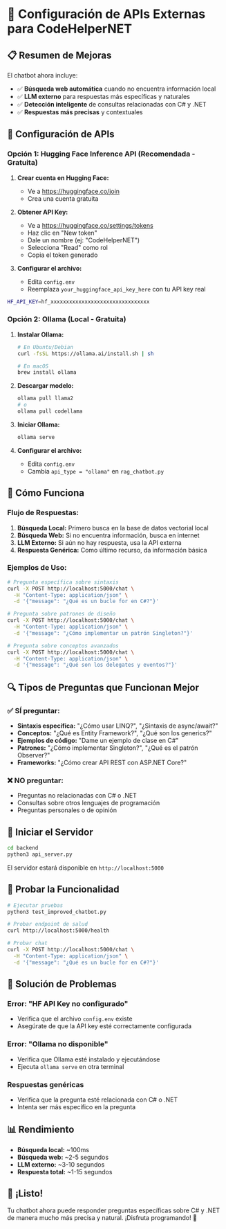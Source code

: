 # 🚀 Configuración de APIs Externas para CodeHelperNET

## 📋 Resumen de Mejoras

El chatbot ahora incluye:
- ✅ **Búsqueda web automática** cuando no encuentra información local
- ✅ **LLM externo** para respuestas más específicas y naturales
- ✅ **Detección inteligente** de consultas relacionadas con C# y .NET
- ✅ **Respuestas más precisas** y contextuales

## 🔧 Configuración de APIs

### Opción 1: Hugging Face Inference API (Recomendada - Gratuita)

1. **Crear cuenta en Hugging Face:**
   - Ve a https://huggingface.co/join
   - Crea una cuenta gratuita

2. **Obtener API Key:**
   - Ve a https://huggingface.co/settings/tokens
   - Haz clic en "New token"
   - Dale un nombre (ej: "CodeHelperNET")
   - Selecciona "Read" como rol
   - Copia el token generado

3. **Configurar el archivo:**
   - Edita `config.env`
   - Reemplaza `your_huggingface_api_key_here` con tu API key real

```bash
HF_API_KEY=hf_xxxxxxxxxxxxxxxxxxxxxxxxxxxxxxxx
```

### Opción 2: Ollama (Local - Gratuita)

1. **Instalar Ollama:**
   ```bash
   # En Ubuntu/Debian
   curl -fsSL https://ollama.ai/install.sh | sh
   
   # En macOS
   brew install ollama
   ```

2. **Descargar modelo:**
   ```bash
   ollama pull llama2
   # o
   ollama pull codellama
   ```

3. **Iniciar Ollama:**
   ```bash
   ollama serve
   ```

4. **Configurar el archivo:**
   - Edita `config.env`
   - Cambia `api_type = "ollama"` en `rag_chatbot.py`

## 🎯 Cómo Funciona

### Flujo de Respuestas:

1. **Búsqueda Local:** Primero busca en la base de datos vectorial local
2. **Búsqueda Web:** Si no encuentra información, busca en internet
3. **LLM Externo:** Si aún no hay respuesta, usa la API externa
4. **Respuesta Genérica:** Como último recurso, da información básica

### Ejemplos de Uso:

```bash
# Pregunta específica sobre sintaxis
curl -X POST http://localhost:5000/chat \
  -H "Content-Type: application/json" \
  -d '{"message": "¿Qué es un bucle for en C#?"}'

# Pregunta sobre patrones de diseño
curl -X POST http://localhost:5000/chat \
  -H "Content-Type: application/json" \
  -d '{"message": "¿Cómo implementar un patrón Singleton?"}'

# Pregunta sobre conceptos avanzados
curl -X POST http://localhost:5000/chat \
  -H "Content-Type: application/json" \
  -d '{"message": "¿Qué son los delegates y eventos?"}'
```

## 🔍 Tipos de Preguntas que Funcionan Mejor

### ✅ **SÍ preguntar:**
- **Sintaxis específica:** "¿Cómo usar LINQ?", "¿Sintaxis de async/await?"
- **Conceptos:** "¿Qué es Entity Framework?", "¿Qué son los generics?"
- **Ejemplos de código:** "Dame un ejemplo de clase en C#"
- **Patrones:** "¿Cómo implementar Singleton?", "¿Qué es el patrón Observer?"
- **Frameworks:** "¿Cómo crear API REST con ASP.NET Core?"

### ❌ **NO preguntar:**
- Preguntas no relacionadas con C# o .NET
- Consultas sobre otros lenguajes de programación
- Preguntas personales o de opinión

## 🚀 Iniciar el Servidor

```bash
cd backend
python3 api_server.py
```

El servidor estará disponible en `http://localhost:5000`

## 🧪 Probar la Funcionalidad

```bash
# Ejecutar pruebas
python3 test_improved_chatbot.py

# Probar endpoint de salud
curl http://localhost:5000/health

# Probar chat
curl -X POST http://localhost:5000/chat \
  -H "Content-Type: application/json" \
  -d '{"message": "¿Qué es un bucle for en C#?"}'
```

## 🔧 Solución de Problemas

### Error: "HF API Key no configurado"
- Verifica que el archivo `config.env` existe
- Asegúrate de que la API key esté correctamente configurada

### Error: "Ollama no disponible"
- Verifica que Ollama esté instalado y ejecutándose
- Ejecuta `ollama serve` en otra terminal

### Respuestas genéricas
- Verifica que la pregunta esté relacionada con C# o .NET
- Intenta ser más específico en la pregunta

## 📊 Rendimiento

- **Búsqueda local:** ~100ms
- **Búsqueda web:** ~2-5 segundos
- **LLM externo:** ~3-10 segundos
- **Respuesta total:** ~1-15 segundos

## 🎉 ¡Listo!

Tu chatbot ahora puede responder preguntas específicas sobre C# y .NET de manera mucho más precisa y natural. ¡Disfruta programando! 🚀 